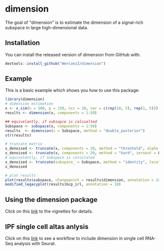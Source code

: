 # dimension

<!-- badges: start -->
<!-- badges: end -->

The goal of "dimension" is to estimate the dimension of a signal-rich subspace in large high-dimensional data.

## Installation

You can install the released version of dimension from GitHub with:

``` r
devtools::install_github("WenlanzZ/dimension")
```

## Example

This is a basic example which shows you how to use this package:

``` r
library(dimension)
# dimension estimation
x <- x_sim(n = 100, p = 150, ncc = 10, var = c(rep(10, 5), rep(1, 5)))
results <- dimension(x, components = 1:50)

## equivelantly, if subsapce is calcualted
Subspace <- subspace(x, components = 1:50)
results  <- dimension(s = Subspace, method = "double_posterior")
str(results)

# truncate matrix
x_denoised <- truncate(x, components = 20, method = "threshold", alpha = 0.9, zeroout = TRUE)
x_denoised <- truncate(x, components = 20, method = "hard", zeroout = FALSE)
# equivalently, if Subspace is calculated
x_denoised <- truncate(subspace_ = Subspace, method = "identity", location = c(1:5))
x_denoised

# plot results
plot(results$subspace, changepoint = results$dimension, annotation = 10)
modified_legacyplot(results$bcp_irl, annotation = 10)
```

## Using the dimension package
Click on this [link](https://rpubs.com/WenlanzZ/578132) to the vignettes for details.


## IPF single cell altas anlysis
Click on this [link](https://rpubs.com/WenlanzZ/581839) to see a workflow to include dimension in single cell RNA-Seq analysis with Seurat.
